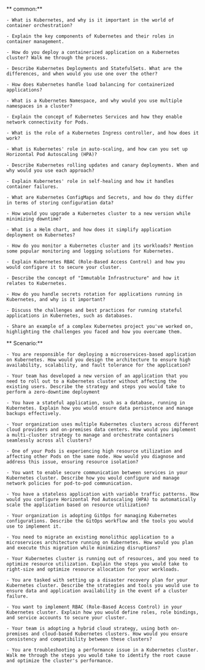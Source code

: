  ** common:**
 
    - What is Kubernetes, and why is it important in the world of container orchestration?
    
    - Explain the key components of Kubernetes and their roles in container management.

    - How do you deploy a containerized application on a Kubernetes cluster? Walk me through the process.

    - Describe Kubernetes Deployments and StatefulSets. What are the differences, and when would you use one over the other?

    - How does Kubernetes handle load balancing for containerized applications?

    - What is a Kubernetes Namespace, and why would you use multiple namespaces in a cluster?

    - Explain the concept of Kubernetes Services and how they enable network connectivity for Pods.

    - What is the role of a Kubernetes Ingress controller, and how does it work?

    - What is Kubernetes' role in auto-scaling, and how can you set up Horizontal Pod Autoscaling (HPA)?

    - Describe Kubernetes rolling updates and canary deployments. When and why would you use each approach?

    - Explain Kubernetes' role in self-healing and how it handles container failures.

    - What are Kubernetes ConfigMaps and Secrets, and how do they differ in terms of storing configuration data?

    - How would you upgrade a Kubernetes cluster to a new version while minimizing downtime?

    - What is a Helm chart, and how does it simplify application deployment on Kubernetes?

    - How do you monitor a Kubernetes cluster and its workloads? Mention some popular monitoring and logging solutions for Kubernetes.

    - Explain Kubernetes RBAC (Role-Based Access Control) and how you would configure it to secure your cluster.

    - Describe the concept of "Immutable Infrastructure" and how it relates to Kubernetes.

    - How do you handle secrets rotation for applications running in Kubernetes, and why is it important?

    - Discuss the challenges and best practices for running stateful applications in Kubernetes, such as databases.

    - Share an example of a complex Kubernetes project you've worked on, highlighting the challenges you faced and how you overcame them.

 ** Scenario:**

    - You are responsible for deploying a microservices-based application on Kubernetes. How would you design the architecture to ensure high availability, scalability, and fault tolerance for the application?

    - Your team has developed a new version of an application that you need to roll out to a Kubernetes cluster without affecting the existing users. Describe the strategy and steps you would take to perform a zero-downtime deployment

    - You have a stateful application, such as a database, running in Kubernetes. Explain how you would ensure data persistence and manage backups effectively.

    - Your organization uses multiple Kubernetes clusters across different cloud providers and on-premises data centers. How would you implement a multi-cluster strategy to manage and orchestrate containers seamlessly across all clusters?

    - One of your Pods is experiencing high resource utilization and affecting other Pods on the same node. How would you diagnose and address this issue, ensuring resource isolation?

    - You want to enable secure communication between services in your Kubernetes cluster. Describe how you would configure and manage network policies for pod-to-pod communication.

    - You have a stateless application with variable traffic patterns. How would you configure Horizontal Pod Autoscaling (HPA) to automatically scale the application based on resource utilization?

    - Your organization is adopting GitOps for managing Kubernetes configurations. Describe the GitOps workflow and the tools you would use to implement it.

    - You need to migrate an existing monolithic application to a microservices architecture running on Kubernetes. How would you plan and execute this migration while minimizing disruptions?

    - Your Kubernetes cluster is running out of resources, and you need to optimize resource utilization. Explain the steps you would take to right-size and optimize resource allocation for your workloads.

    - You are tasked with setting up a disaster recovery plan for your Kubernetes cluster. Describe the strategies and tools you would use to ensure data and application availability in the event of a cluster failure.

    - You want to implement RBAC (Role-Based Access Control) in your Kubernetes cluster. Explain how you would define roles, role bindings, and service accounts to secure your cluster.

    - Your team is adopting a hybrid cloud strategy, using both on-premises and cloud-based Kubernetes clusters. How would you ensure consistency and compatibility between these clusters?

    - You are troubleshooting a performance issue in a Kubernetes cluster. Walk me through the steps you would take to identify the root cause and optimize the cluster's performance.



